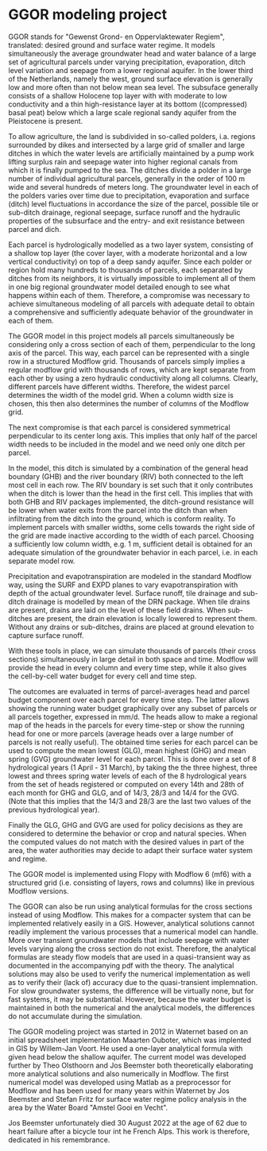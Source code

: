 # GGOR modeling project

GGOR stands for "Gewenst Grond- en Oppervlaktewater Regiem", translated: desired ground and surface water regime. It models simultaneously the average groundwater head and water balance of a large set of agricultural parcels under varying precipitation, evaporation, ditch level variation and seepage from a lower regional aquifer. In the lower third of the Netherlands, namely the west, ground surface elevation is generally low and more often than not below mean sea level.
The subsuface generally consists of a shallow Holocene top layer with with moderate to low conductivity and a thin high-resistance layer at its bottom ((compressed) basal peat) below which a large scale regional sandy aquifer from the Pleistocene is present.

 To allow agriculture, the land is subdivided in so-called polders, i.a. regions surrounded by dikes and intersected by a large grid of smaller and large ditches in which the water levels are artificially maintained by a pump work lifting surplus rain and seepage water into higher regional canals from which it is finally pumped to the sea. The ditches divide a polder in a large number of individual agricultural parcels, generally in the order of 100 m wide and several hundreds of meters long. The groundwater level in each of the polders varies over time due to precipitation, evaporation and surface (ditch) level fluctuations in accordance the size of the parcel, possible tile or sub-ditch drainage, regional seepage, surface runoff and the hydraulic properties of the subsurface and the entry- and exit resistance between parcel and dich.

 Each parcel is hydrologically modelled as a two layer system, consisting of a shallow top layer (the cover layer, with a moderate horizontal and a low vertical conductivity) on top of a deep sandy aquifer.
 Since each polder or region hold many hundreds to thousands of parcels, each separated by ditches from its neighbors, it is virtually impossible to implement all of them in one big regional groundwater model detailed enough to see what happens within each of them. Therefore, a compromise was necessary to achieve simultaneous modeling of all parcels with adequate detail to obtain a comprehensive and sufficiently adequate behavior of the groundwater in each of them.

 The GGOR model in this project models all parcels simultaneously be considering only a cross section of each of them, perpendicular to the long axis of the parcel. This way, each parcel can be represented with a single row in a structured Modflow grid. Thousands of parcels simply implies a regular modflow grid with thousands of rows, which are kept separate from each other by using a zero hydraulic conductivity along all columns. Clearly, different parcels have different widths. Therefore, the widest parcel determines the width of the model grid. When a column width size is chosen, this then also determines the number of columns of the Modflow grid.

 The next compromise is that each parcel is considered symmetrical perpendicular to its center long axis. This implies that only half of the parcel width needs to be included in the model and we need only one ditch per parcel.

 In the model, this ditch is simulated by a combination of the general head boundary (GHB) and the river boundary (RIV) both connected to the left most cell in each row. The RIV boundary is set such that it only contributes when the ditch is lower than the head in the first cell. This implies that with both GHB and RIV packages implemented, the ditch-ground resistance will be lower when water exits from the parcel into the ditch than when infiltrating from the ditch into the ground, which is conform reality.
 To implement parcels with smaller widths, some cells towards the right side of the grid are made inactive according to the width of each parcel. Choosing a sufficiently low column width, e.g. 1 m, sufficient detail is obtained for an adequate simulation of the groundwater behavior in each parcel, i.e. in each separate model row.

 Precipitation and evapotranspiration are modeled in the standard Modflow way, using the SURF and EXPD planes to vary evapotranspiration with depth of the actual groundwater level.
 Surface runoff, tile drainage and sub-ditch drainage is modelled by mean of the DRN package. When tile drains are present, drains are laid on the level of these field drains. When sub-ditches are present, the drain elevation is locally lowered to represent them. Without any drains or sub-ditches, drains are placed at ground elevation to capture surface runoff.

 With these tools in place, we can simulate thousands of parcels (their cross sections) simultaneously in large detail in both space and time. Modflow will provide the head in every column and every time step, while it also gives the cell-by-cell water budget for every cell and time step.

 The outcomes are evaluated in terms of parcel-averages head and parcel budget component over each parcel for every time step. The latter allows showing the running water budget graphically over any subset of parcels or all parcels together, expressed in mm/d. The heads allow to make a regional map of the heads in the parcels for every time-step or show the running head for one or more parcels (average heads over a large number of parcels is not really useful). The obtained time series for each parcel can be used to compute the mean lowest (GLG), mean highest (GHG) and mean spring (GVG) groundwater level for each parcel. This is done over a set of 8 hydrological years (1 April - 31 March), by taking the the three highest, three lowest and threes spring water levels of each of the 8 hydrological years from the set of heads registered or computed on every 14th and 28th of each month for GHG and GLG, and of 14/3, 28/3 and 14/4 for the GVG. (Note that this implies that the 14/3 and 28/3 are the last two values of the previous hydrological year).

 Finally the GLG, GHG and GVG are used for policy decisions as they are considered to determine the behavior or crop and natural species. When the computed values do not match with the desired values in part of the area, the water authorities may decide to adapt their surface water system and regime.

 The GGOR model is implemented using Flopy with Modflow 6 (mf6) with a structured grid (i.e. consisting of layers, rows and columns) like in previous Modflow versions.

 The GGOR can also be run using analytical formulas for the cross sections instead of using Modflow. This makes for a compacter system that can be implemented relatively easily in a GIS. However, analytical solutions cannot readily implement the various processes that a numerical model can handle. More over transient groundwater models that include seepage with water levels varying along the cross section do not exist. Therefore, the analytical formulas are steady flow models that are used in a quasi-transient way as documented in the accompanying pdf with the theory. The analytical solutions may also be used to verify the numerical implementation as well as to verify their (lack of) accuracy due to the quasi-transient implemnation. For slow groundwater systems, the difference will be virtually none, but for fast systems, it may be substantial. However, because the water budget is maintained in both the numerical and the analytical models, the differences do not accumulate during the simulation.

 The GGOR modeling project was started in 2012 in Waternet based on an initial spreadsheet implementation Maarten Ouboter, which was implented in GIS by Willem-Jan Voort. He used a one-layer analytical formula with given head below the shallow aquifer. The current model was developed further by Theo Olsthoorn and Jos Beemster both theoretically elaborating more analytical solutions and also numerically in Modflow. The first numerical model was developed using Matlab as a preprocessor for Modflow and has been used for many years within Waternet by Jos Beemster and Stefan Fritz for surface water regime policy analysis in the area by the Water Board "Amstel Gooi en Vecht".

 Jos Beemster unfortunately died 30 August 2022 at the age of 62 due to heart failure after a bicycle tour int he French Alps. This work is therefore, dedicated in his remembrance.

